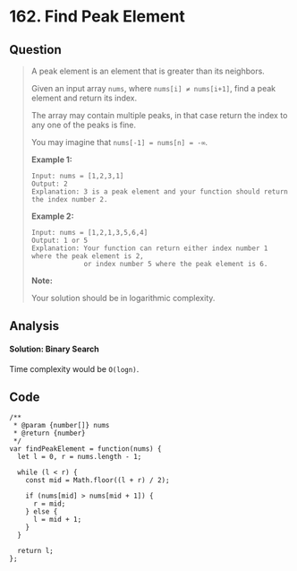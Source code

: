 # 162. Find Peak Element

## Question

> A peak element is an element that is greater than its neighbors.
>
> Given an input array `nums`, where `nums[i] ≠ nums[i+1]`, find a peak element and return its index.
>
> The array may contain multiple peaks, in that case return the index to any one of the peaks is fine.
>
> You may imagine that `nums[-1] = nums[n] = -∞`.
>
> **Example 1:**
>
> ```text
> Input: nums = [1,2,3,1]
> Output: 2
> Explanation: 3 is a peak element and your function should return the index number 2.
> ```
>
> **Example 2:**
>
> ```text
> Input: nums = [1,2,1,3,5,6,4]
> Output: 1 or 5 
> Explanation: Your function can return either index number 1 where the peak element is 2, 
>              or index number 5 where the peak element is 6.
> ```
>
> **Note:**
>
> Your solution should be in logarithmic complexity.

## Analysis

#### Solution: Binary Search

Time complexity would be `O(logn)`.

## Code

```text
/**
 * @param {number[]} nums
 * @return {number}
 */
var findPeakElement = function(nums) {
  let l = 0, r = nums.length - 1;
  
  while (l < r) {
    const mid = Math.floor((l + r) / 2);
    
    if (nums[mid] > nums[mid + 1]) {
      r = mid;
    } else {
      l = mid + 1;
    }
  }
  
  return l;
};
```

